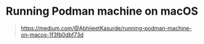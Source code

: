 # Running Podman machine on macOS

> <https://medium.com/@AbhijeetKasurde/running-podman-machine-on-macos-1f3fb0dbf73d>
